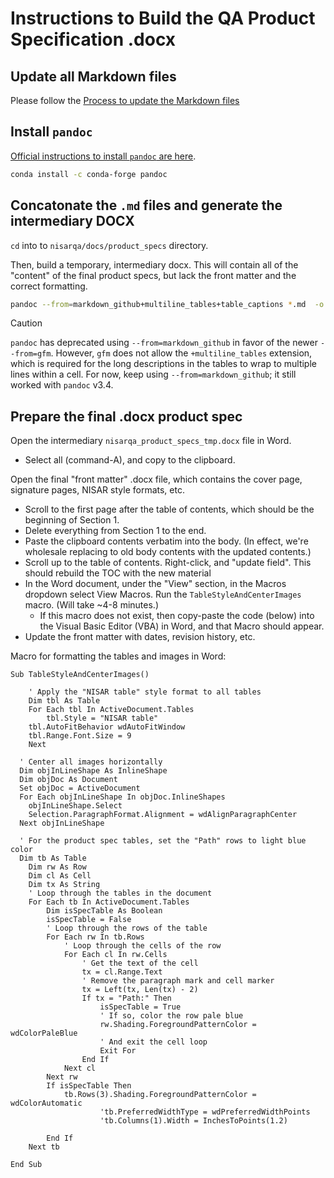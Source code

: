 # Instructions to Build the QA Product Specification .docx

## Update all Markdown files
Please follow the [Process to update the Markdown files](process_to_update_the_markdown_files.md)


## Install `pandoc`

[Official instructions to install `pandoc` are here](https://pandoc.org/installing.html).

```bash
conda install -c conda-forge pandoc
```

## Concatonate the `.md` files and generate the intermediary DOCX

`cd` into to `nisarqa/docs/product_specs` directory. 

Then, build a temporary, intermediary docx. This will contain all of the "content" of the final product specs, but lack the front matter and the correct formatting.

```bash
pandoc --from=markdown_github+multiline_tables+table_captions *.md  -o nisarqa_product_specs_tmp.docx -V linkcolor=blue
```

> [!CAUTION]
> `pandoc` has deprecated using `--from=markdown_github` in favor of the newer `--from=gfm`. However, `gfm` does not allow the `+multiline_tables` extension, which is required for the long descriptions in the tables to wrap to multiple lines within a cell. For now, keep using `--from=markdown_github`; it still worked with `pandoc` v3.4.


## Prepare the final .docx product spec

Open the intermediary `nisarqa_product_specs_tmp.docx` file in Word.
 * Select all (command-A), and copy to the clipboard.

Open the final "front matter" .docx file, which contains the cover page, signature pages, NISAR style formats, etc.
* Scroll to the first page after the table of contents, which should be the beginning of Section 1.
* Delete everything from Section 1 to the end.
* Paste the clipboard contents verbatim into the body. (In effect, we're wholesale replacing to old body contents with the updated contents.)
* Scroll up to the table of contents. Right-click, and "update field". This should rebuild the TOC with the new material
* In the Word document, under the "View" section, in the Macros dropdown select View Macros. Run the `TableStyleAndCenterImages` macro. (Will take ~4-8 minutes.)
    - If this macro does not exist, then copy-paste the code (below) into the Visual Basic Editor (VBA) in Word, and that Macro should appear.
* Update the front matter with dates, revision history, etc.


Macro for formatting the tables and images in Word:
```
Sub TableStyleAndCenterImages()
    
    ' Apply the "NISAR table" style format to all tables
    Dim tbl As Table
    For Each tbl In ActiveDocument.Tables
        tbl.Style = "NISAR table"
    tbl.AutoFitBehavior wdAutoFitWindow
    tbl.Range.Font.Size = 9
    Next

  ' Center all images horizontally
  Dim objInLineShape As InlineShape
  Dim objDoc As Document
  Set objDoc = ActiveDocument
  For Each objInLineShape In objDoc.InlineShapes
    objInLineShape.Select
    Selection.ParagraphFormat.Alignment = wdAlignParagraphCenter
  Next objInLineShape
  
  ' For the product spec tables, set the "Path" rows to light blue color
  Dim tb As Table
    Dim rw As Row
    Dim cl As Cell
    Dim tx As String
    ' Loop through the tables in the document
    For Each tb In ActiveDocument.Tables
        Dim isSpecTable As Boolean
        isSpecTable = False
        ' Loop through the rows of the table
        For Each rw In tb.Rows
            ' Loop through the cells of the row
            For Each cl In rw.Cells
                ' Get the text of the cell
                tx = cl.Range.Text
                ' Remove the paragraph mark and cell marker
                tx = Left(tx, Len(tx) - 2)
                If tx = "Path:" Then
                    isSpecTable = True
                    ' If so, color the row pale blue
                    rw.Shading.ForegroundPatternColor = wdColorPaleBlue
                    ' And exit the cell loop
                    Exit For
                End If
            Next cl
        Next rw
        If isSpecTable Then
            tb.Rows(3).Shading.ForegroundPatternColor = wdColorAutomatic
                    'tb.PreferredWidthType = wdPreferredWidthPoints
                    'tb.Columns(1).Width = InchesToPoints(1.2)

        End If
    Next tb
    
End Sub
```
